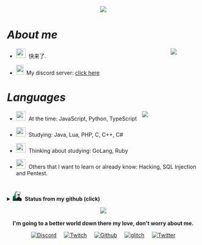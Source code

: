 <p align="center"><img src='https://cdn.discordapp.com/attachments/797190863007645726/812758606167670834/PNG_42.png' width='150'></p>

#                                                                    *About me*

<img align='right' src='https://cdn.discordapp.com/attachments/797190863007645726/812758675617480734/PNG_17.png' width='75'>

- <img src="https://cdn.discordapp.com/emojis/778059737844940800.gif?v=1" width="25" height="25">&nbsp;&nbsp;快来了.

- <img src="https://cdn.discordapp.com/emojis/778074814928781352.png?v=1" width="19" height="26">&nbsp;&nbsp;My discord server: [click here](https://discord.gg/xvideos)

#                                                                    *Languages*

<img align='right' src='https://cdn.discordapp.com/attachments/797190863007645726/812756757889679430/PNG_67.png' width='150'>

- <img src="https://cdn.discordapp.com/emojis/778059704261279744.gif?v=1" width="25" height="25">&nbsp;&nbsp;At the time: JavaScript, Python, TypeScript

- <img src="https://cdn.discordapp.com/emojis/764172970771349524.gif?v=1" width="25" height="25">&nbsp;&nbsp;Studying: Java, Lua, PHP, C, C++, C#

- <img src="https://cdn.discordapp.com/emojis/812753926285295616.gif?v=1" width="25" height="25">&nbsp;&nbsp;Thinking about studying: GoLang, Ruby

- <img src="https://cdn.discordapp.com/emojis/812754615337877514.gif?v=1" width="25" height="25">&nbsp;&nbsp;Others that I want to learn or already know: Hacking, SQL Injection and Pentest.

#                                                                    

<details>
    <summary><img src="https://github.com/Fumante1533/Fumante1533/blob/main/panela.gif" width="25" height="25"><b>&nbsp;&nbsp;Status from my github (click)</b></summary>
    <img align="center" src="https://github-readme-stats.vercel.app/api?username=fumante1533&show_icons=true&theme=tokyonight" alt="status" />
</details>

<p align="center"><img src="https://cdn.discordapp.com/attachments/797190863007645726/812757616698458182/gif_11.gif" width="70%" height"75%"></p>
<p align="center"><b>I'm going to a better world down there my love, don't worry about me.</b></p>

<p align="center">
    <a rel="discord" target="_blank" href="https://discord.com/users/770494601756803093">
        <img src="https://cdn.discordapp.com/emojis/812768858196279337.png?v=1" width="25px" alt="Discord"></a>
    &nbsp; &nbsp;
    <a rel="twitch" target="_blank" href="https://twitch.tv/fumante1533">
        <img src="https://cdn.discordapp.com/emojis/812770219205853224.png?v=1" width="30px" alt="Twitch"></a>
    &nbsp; &nbsp;
    <a rel="github" target="_blank" href="https://github.com/fumante1533">
        <img src="https://cdn.discordapp.com/emojis/812772149151924224.gif?v=1" width="30px" alt="Github"></a>
    &nbsp; &nbsp;
    <a rel="glitch" target="_blank" href="https://glitch.com/@Fumante1533">
        <img src="https://cdn.discordapp.com/emojis/812767159927308339.png?v=1" width="30px" alt="glitch"></a>
    &nbsp; &nbsp;
    <a rel="twitter" target="_blank" href="https://twitter.com/fumante1533">
        <img src="https://cdn.discordapp.com/emojis/812767121414291472.png?v=1" width="30px" alt="Twitter"></a>
</p>
